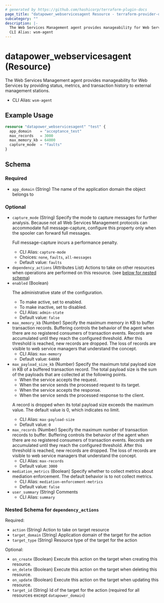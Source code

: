 ```yaml
---
# generated by https://github.com/hashicorp/terraform-plugin-docs
page_title: "datapower_webservicesagent Resource - terraform-provider-datapower"
subcategory: ""
description: |-
  The Web Services Management agent provides manageability for Web Services by providing status, metrics, and transaction history to external management stations.
  CLI Alias: wsm-agent
---
```


# datapower_webservicesagent (Resource)

The Web Services Management agent provides manageability for Web Services by providing status, metrics, and transaction history to external management stations.
  - CLI Alias: `wsm-agent`

## Example Usage

```terraform
resource "datapower_webservicesagent" "test" {
  app_domain    = "acceptance_test"
  max_records   = 3000
  max_memory_kb = 64000
  capture_mode  = "faults"
}
```

<!-- schema generated by tfplugindocs -->
## Schema

### Required

- `app_domain` (String) The name of the application domain the object belongs to

### Optional

- `capture_mode` (String) Specify the mode to capture messages for further analysis. Because not all Web Services Management protocols can accommodate full message-capture, configure this property only when the spooler can forward full messages. <p>Full message-capture incurs a performance penalty.</p>
  - CLI Alias: `capture-mode`
  - Choices: `none`, `faults`, `all-messages`
  - Default value: `faults`
- `dependency_actions` (Attributes List) Actions to take on other resources when operations are performed on this resource. (see [below for nested schema](#nestedatt--dependency_actions))
- `enabled` (Boolean) <p>The administrative state of the configuration.</p><ul><li>To make active, set to enabled.</li><li>To make inactive, set to disabled.</li></ul>
  - CLI Alias: `admin-state`
  - Default value: `false`
- `max_memory_kb` (Number) Specify the maximum memory in KB to buffer transaction records. Buffering controls the behavior of the agent when there are no registered consumers of transaction events. Records are accumulated until they reach the configured threshold. After this threshold is reached, new records are dropped. The loss of records are visible to web service managers that understand the concept.
  - CLI Alias: `max-memory`
  - Default value: `64000`
- `max_payload_size_kb` (Number) Specify the maximum total payload size in KB of a buffered transaction record. The total payload size is the sum of the payloads that are collected at the following points. <ul><li>When the service accepts the request.</li><li>When the service sends the processed request to its target.</li><li>When the service accepts the response.</li><li>When the service sends the processed response to the client.</li></ul><p>A record is dropped when its total payload size exceeds the maximum value. The default value is 0, which indicates no limit.</p>
  - CLI Alias: `max-payload-size`
  - Default value: `0`
- `max_records` (Number) Specify the maximum number of transaction records to buffer. Buffering controls the behavior of the agent when there are no registered consumers of transaction events. Records are accumulated until they reach the configured threshold. After this threshold is reached, new records are dropped. The loss of records are visible to web service managers that understand the concept.
  - CLI Alias: `max-records`
  - Default value: `3000`
- `mediation_metrics` (Boolean) Specify whether to collect metrics about mediation enforcement. The default behavior is to not collect metrics.
  - CLI Alias: `mediation-enforcement-metrics`
  - Default value: `false`
- `user_summary` (String) Comments
  - CLI Alias: `summary`

<a id="nestedatt--dependency_actions"></a>
### Nested Schema for `dependency_actions`

Required:

- `action` (String) Action to take on target resource
- `target_domain` (String) Application domain of the target for the action
- `target_type` (String) Resource type of the target for the action

Optional:

- `on_create` (Boolean) Execute this action on the target when creating this resource.
- `on_delete` (Boolean) Execute this action on the target when deleting this resource.
- `on_update` (Boolean) Execute this action on the target when updating this resource.
- `target_id` (String) Id of the target for the action (required for all resources except `datapower_domain`)
